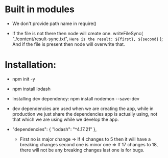 # Built in modules

- We don't provide path name in require()

- If the file is not there then node will create one.
  writeFileSync(
  "./content/result-sync.txt",
  `Here is the result: ${first}, ${second}`
  );
  And if the file is present then node will overwrite that.

# Installation:

- npm init -y
- npm install lodash
- Installing dev dependency: npm install nodemon --save-dev
- dev dependencies are used when we are creating the app, while in production we just share the dependencies app is actually using, not that which we are using while we develop the app.

- "dependencies": {
  "lodash": "^4.17.21"
  },
  - First no is major change => If 4 changes to 5 then it will have a breaking changes
    second one is minor one => If 17 changes to 18, there will not be any breaking changes
    last one is for bugs.
